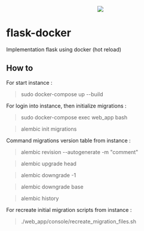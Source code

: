 <p align="center"><img src="https://www.python.org/static/img/python-logo@2x.png"></p>

# flask-docker
Implementation flask using docker (hot reload)

## How to

For start instance :
> sudo docker-compose up --build

For login into instance, then initialize migrations :
> sudo docker-compose exec web_app bash

> alembic init migrations

Command migrations version table from instance :
> alembic revision --autogenerate -m "comment"

> alembic upgrade head

> alembic downgrade -1

> alembic downgrade base

> alembic history

For recreate initial migration scripts from instance :
> ./web_app/console/recreate_migration_files.sh